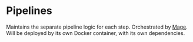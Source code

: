 # Pipelines

Maintains the separate pipeline logic for each step. Orchestrated by [Mage](https://www.mage.ai/). Will be deployed by its own Docker container, with its own dependencies.
